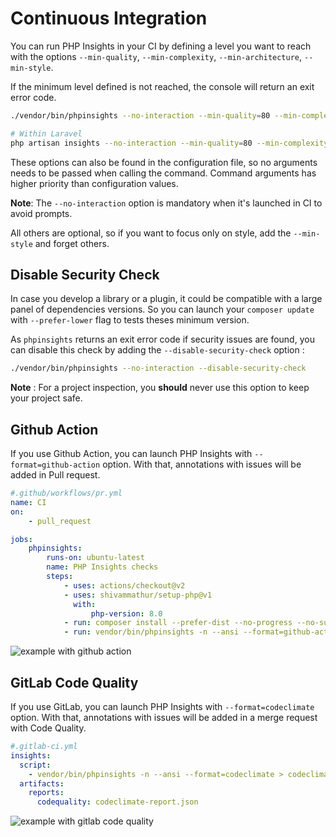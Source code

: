 # Continuous Integration

You can run PHP Insights in your CI by defining a level you want to reach with the options `--min-quality`, `--min-complexity`, `--min-architecture`, `--min-style`.

If the minimum level defined is not reached, the console will return an exit error code.

```bash
./vendor/bin/phpinsights --no-interaction --min-quality=80 --min-complexity=90 --min-architecture=75 --min-style=95

# Within Laravel
php artisan insights --no-interaction --min-quality=80 --min-complexity=90 --min-architecture=75 --min-style=95
```

These options can also be found in the configuration file, so no arguments needs to be passed when calling the command.
Command arguments has higher priority than configuration values.

**Note**: The `--no-interaction` option is mandatory when it's launched in CI to avoid prompts.

All others are optional, so if you want to focus only on style, add the `--min-style` and forget others.

## Disable Security Check

In case you develop a library or a plugin, it could be compatible with a large panel of dependencies versions.
So you can launch your `composer update` with `--prefer-lower` flag to tests theses minimum version.

As `phpinsights` returns an exit error code if security issues are found, you can disable this check by adding the `--disable-security-check` option :

```bash
./vendor/bin/phpinsights --no-interaction --disable-security-check
```

**Note** : For a project inspection, you **should** never use this option to keep your project safe.

## Github Action <Badge text="^1.13"/>

If you use Github Action, you can launch PHP Insights with `--format=github-action` option.
With that, annotations with issues will be added in Pull request.


```yaml
#.github/workflows/pr.yml
name: CI
on:
    - pull_request

jobs:
    phpinsights:
        runs-on: ubuntu-latest
        name: PHP Insights checks
        steps:
            - uses: actions/checkout@v2
            - uses: shivammathur/setup-php@v1
              with:
                  php-version: 8.0
            - run: composer install --prefer-dist --no-progress --no-suggest
            - run: vendor/bin/phpinsights -n --ansi --format=github-action
```

![example with github action](./github-action.png)

## GitLab Code Quality <Badge text="^2.0"/>

If you use GitLab, you can launch PHP Insights with `--format=codeclimate` option.
With that, annotations with issues will be added in a merge request with Code Quality.


```yaml
#.gitlab-ci.yml
insights:
  script:
    - vendor/bin/phpinsights -n --ansi --format=codeclimate > codeclimate-report.json
  artifacts:
    reports:
      codequality: codeclimate-report.json
```

![example with gitlab code quality](./gitlab-code-quality.png)
